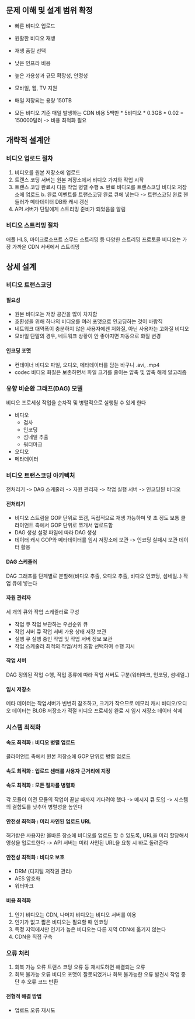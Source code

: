 ## 문제 이해 및 설계 범위 확정
- 빠른 비디오 업로드
- 원활한 비디오 재생
- 재생 품질 선택
- 낮은 인프라 비용
- 높은 가용성과 규모 확장성, 안정성
- 모바일, 웹, TV 지원

- 매일 저장되는 용량 150TB
- 모든 비디오 기준 매일 발생하는 CDN 비용 5백만 * 5비디오 * 0.3GB * 0.02 = 150000달러
  -> 비용 최적화 필요
## 개략적 설계안
### 비디오 업로드 절차
1. 비디오를 원본 저장소에 업로드
2. 트랜스 코딩 서버는 원본 저장소에서 비디오 가져와 작업 시작
3. 트랜스 코딩 완료시 다음 작업 병렬 수행
   a. 완료 비디오를 트랜스코딩 비디오 저장소에 업로드
   b. 완료 이벤트를 트랜스코딩 완료 큐에 넣는다 
   -> 트랜스코딩 완료 핸들러가 메타데이터 DB와 캐시 갱신
4. API 서버가 단말에게 스트리밍 준비가 되었음을 알림
### 비디오 스트리밍 절차
애플 HLS, 마이크로소프트 스무드 스트리밍 등 다양한 스트리밍 프로토콜
비디오는 가장 가까운 CDN 서버에서 스트리밍
## 상세 설계
### 비디오 트랜스코딩
#### 필요성
- 원본 비디오는 저장 공간을 많이 차지함
- 호환성을 위해 하나의 비디오를 여러 포맷으로 인코딩하는 것이 바람직
- 네트워크 대역폭이 충분하지 않은 사용자에겐 저화질, 아닌 사용자는 고화질 비디오
- 모바일 단말의 경우, 네트워크 상황이 안 좋아지면 자동으로 화질 변경
#### 인코딩 포맷
- 컨테이너 
  비디오 파일, 오디오, 메타데이터를 담는 바구니
  .avi, .mp4
- codec
  비디오 화질은 보존하면서 파일 크기를 줄이는 압축 및 압축 해제 알고리즘
### 유향 비순환 그래프(DAG) 모델 
비디오 프로세싱 작업을 순차적 및 병렬적으로 실행될 수 있게 한다
- 비디오
  - 검사
  - 인코딩
  - 섬네일 추출
  - 워터마크
- 오디오
- 메타데이터
### 비디오 트랜스코딩 아키텍처
전처리기 -> DAG 스케줄러 -> 자원 관리자 -> 작업 실행 서버 -> 인코딩된 비디오
#### 전처리기
- 비디오 스트림을 GOP 단위로 쪼갬, 독립적으로 재생 가능하며 몇 초 정도
  보통 클라이언트 측에서 GOP 단위로 쪼개서 업로드함
- DAG 생성
  설정 파일에 따라 DAG 생성
- 데이터 캐시
  GOP와 메타데이터를 임시 저장소에 보관 -> 인코딩 실패시 보관 데이터 활용
#### DAG 스케줄러
DAG 그래프를 단계별로 분할해(비디오 추출, 오디오 추출, 비디오 인코딩, 섬네일..) 
작업 큐에 넣는다
#### 자원 관리자
세 개의 큐와 작업 스케줄러로 구성
- 작업 큐
  작업 보관하는 우선순위 큐
- 작업 서버 큐
  작업 서버 가용 상태 저장 보관
- 실행 큐
  실행 중인 작업 및 작업 서버 정보 보관
- 작업 스케줄러
  최적의 작업/서버 조합 선택하여 수행 지시
#### 작업 서버
DAG 정의된 작업 수행, 작업 종류에 따라 작업 서버도 구분(워터마크, 인코딩, 섬네일..)
#### 임시 저장소
메타 데이터는 작업서버가 빈번히 참조하고, 크기가 작으므로 메모리 캐시
비디오/오디오 데이터는 BLOB 저장소가 적절
비디오 프로세싱 완료 시 임시 저장소 데이터 삭제
### 시스템 최적화
#### 속도 최적화 : 비디오 병렬 업로드
클라이언트 측에서 원본 저장소에 GOP 단위로 병렬 업로드
#### 속도 최적화 : 업로드 센터를 사용자 근거리에 지정
#### 속도 최적화 : 모든 절차를 병렬화
각 모듈이 이전 모듈의 작업이 끝날 때까지 기다려야 했다
-> 메시지 큐 도입
-> 시스템의 결합도를 낮추어 병렬성을 높인다
#### 안전성 최적화 : 미리 사인된 업로드 URL
허가받은 사용자만 올바른 장소에 비디오를 업로드 할 수 있도록,
URL을 미리 할당해서 영상을 업로드한다 -> API 서버는 미리 사인된 URL을 요청 시 바로 돌려준다
#### 안전성 최적화 : 비디오 보호
- DRM (디지털 저작권 관리)
- AES 암호화
- 워터마크
#### 비용 최적화
1. 인기 비디오는 CDN, 나머지 비디오는 비디오 서버를 이용
2. 인기가 없고 짧은 비디오는 필요할 때 인코딩
3. 특정 지역에서만 인기가 높은 비디오는 다른 지역 CDN에 옮기지 않는다
4. CDN을 직접 구축
### 오류 처리
1. 회복 가능 오류
   트랜스 코딩 오류 등 재시도하면 해결되는 오류
2. 회복 불가능 오류
   비디오 포맷이 잘못되었거나 회복 불가능한 오류 발견시 작업 중단 후 오류 코드 반환
#### 전형적 해결 방법
- 업로드 오류 
  재시도